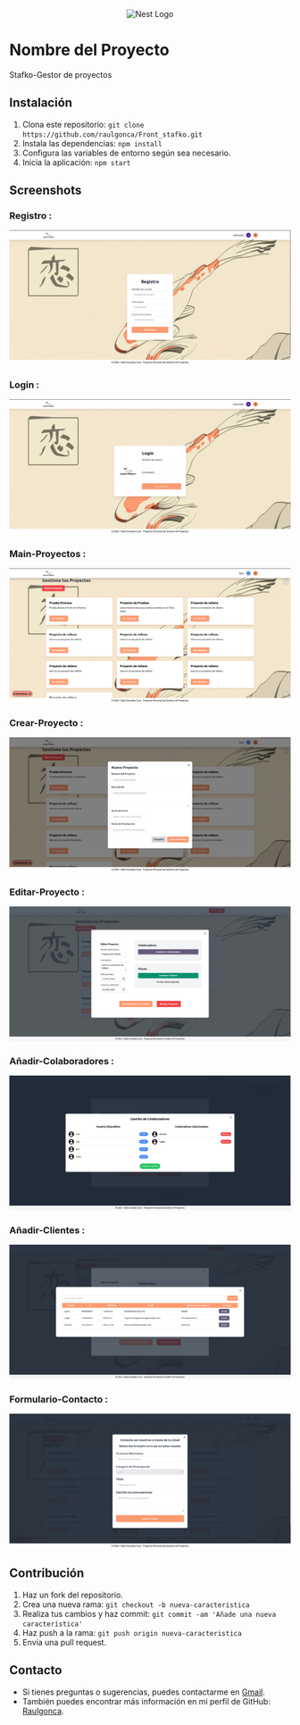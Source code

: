 <p align="center" style="padding-top: 3em">
  <a target="blank"><img src="https://beebit.es/wp-content/uploads/2017/07/marca-sin-bordes.png" width="250" alt="Nest Logo" /></a>
</p>


# Nombre del Proyecto

Stafko-Gestor de proyectos

## Instalación

1. Clona este repositorio: `git clone https://github.com/raulgonca/Front_stafko.git`
2. Instala las dependencias: `npm install`
3. Configura las variables de entorno según sea necesario.
4. Inicia la aplicación: `npm start`

## Screenshots

### Registro :
<img src="/Screenshot/Registro.png">

### Login :
<img src="/Screenshot/Login.png">

### Main-Proyectos :
<img src="/Screenshot/MainConBotones.png">

### Crear-Proyecto :
<img src="/Screenshot/Create.png">

### Editar-Proyecto :
<img src="/Screenshot/Proyecto Details.png">

### Añadir-Colaboradores :
<img src="/Screenshot/Modal-Colaboradores.png">

### Añadir-Clientes :
<img src="/Screenshot/Modal-Clientes.png">

### Formulario-Contacto :
<img src="/Screenshot/Contacto-New.png">


## Contribución

1. Haz un fork del repositorio.
2. Crea una nueva rama: `git checkout -b nueva-caracteristica`
3. Realiza tus cambios y haz commit: `git commit -am 'Añade una nueva característica'`
4. Haz push a la rama: `git push origin nueva-caracteristica`
5. Envía una pull request.


## Contacto

- Si tienes preguntas o sugerencias, puedes contactarme en [Gmail](mailto:raulgo2003@gmail.com).
- También puedes encontrar más información en mi perfil de GitHub: [Raulgonca](https://github.com/raulgonca).

